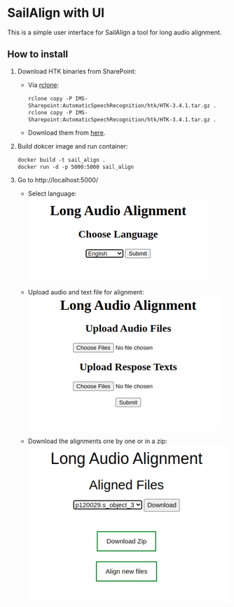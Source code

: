 # SailAlign with UI
This is a simple user interface for SailAlign a tool for long audio alignment. 
## How to install 
1. Download HTK binaries from SharePoint:
    * Via [rclone](https://sway.office.com/HLs10wLU3hyJ8jSC?ref=Link "rclone"): 
        	
        ~~~~
        rclone copy -P IMS-Sharepoint:AutomaticSpeechRecognition/htk/HTK-3.4.1.tar.gz .
        rclone copy -P IMS-Sharepoint:AutomaticSpeechRecognition/htk/HTK-3.4.1.tar.gz .
        ~~~~
    * Download them from [here](https://imisathena.sharepoint.com/sites/speech-music-signal-dialogue/Shared%20Documents/Forms/AllItems.aspx?RootFolder=%2Fsites%2Fspeech%2Dmusic%2Dsignal%2Ddialogue%2FShared%20Documents%2FAutomaticSpeechRecognition%2Fhtk&FolderCTID=0x012000D97E6C1BD109AA469F829E267D3D5A55 "rclone").

2. Build dokcer image and run container:

    ~~~~
    docker build -t sail_align .
    docker run -d -p 5000:5000 sail_align
    ~~~~
3. Go to http://localhost:5000/ 
    * Select language:
    ![](docs/demo_1.png)
    
    * Upload audio and text file for alignment:
    ![](docs/demo2.png)
    
    * Download the alignments one by one or in a zip:
    ![](docs/demo3.png)
